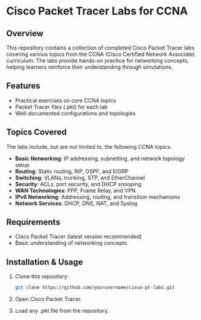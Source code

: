 # Cisco Packet Tracer Labs for CCNA

## Overview

This repository contains a collection of completed Cisco Packet Tracer labs covering various topics from the CCNA (Cisco Certified Network Associate) curriculum. The labs provide hands-on practice for networking concepts, helping learners reinforce their understanding through simulations.

## Features

- Practical exercises on core CCNA topics
- Packet Tracer files (.pkt) for each lab
- Well-documented configurations and topologies

## Topics Covered

The labs include, but are not limited to, the following CCNA topics:

- **Basic Networking**: IP addressing, subnetting, and network topology setup
- **Routing**: Static routing, RIP, OSPF, and EIGRP
- **Switching**: VLANs, trunking, STP, and EtherChannel
- **Security**: ACLs, port security, and DHCP snooping
- **WAN Technologies**: PPP, Frame Relay, and VPN
- **IPv6 Networking**: Addressing, routing, and transition mechanisms
- **Network Services**: DHCP, DNS, NAT, and Syslog

## Requirements

- Cisco Packet Tracer (latest version recommended)
- Basic understanding of networking concepts

## Installation & Usage

1. Clone this repository:

   ```bash
   git clone https://github.com/yourusername/cisco-pt-labs.git
2. Open Cisco Packet Tracer.
3. Load any .pkt file from the repository.
